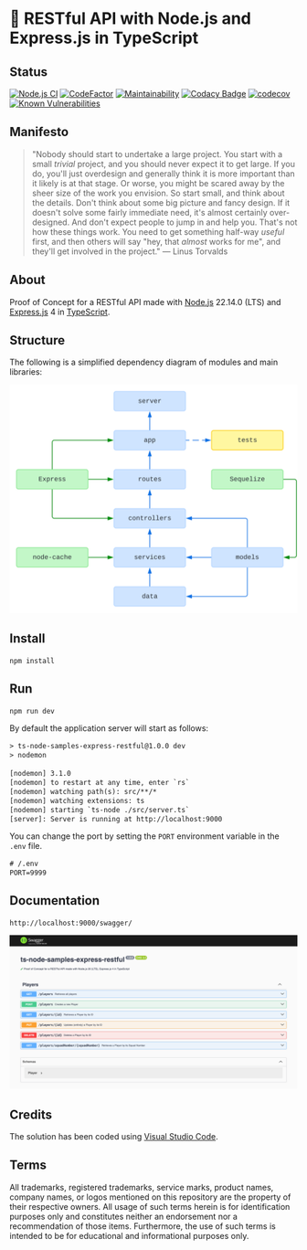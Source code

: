 # 🧪 RESTful API with Node.js and Express.js in TypeScript

## Status

[![Node.js CI](https://github.com/nanotaboada/ts-node-samples-express-restful/actions/workflows/node.js.yml/badge.svg)](https://github.com/nanotaboada/ts-node-samples-express-restful/actions/workflows/node.js.yml) [![CodeFactor](https://www.codefactor.io/repository/github/nanotaboada/ts-node-samples-express-restful/badge)](https://www.codefactor.io/repository/github/nanotaboada/ts-node-samples-express-restful) [![Maintainability](https://api.codeclimate.com/v1/badges/1edb822ce7fdb04f41e9/maintainability)](https://codeclimate.com/github/nanotaboada/ts-node-samples-express-restful/maintainability) [![Codacy Badge](https://app.codacy.com/project/badge/Grade/c845d2bc280d4840a86a56a91407cea7)](https://app.codacy.com/gh/nanotaboada/ts-node-samples-express-restful/dashboard?utm_source=gh&utm_medium=referral&utm_content=&utm_campaign=Badge_grade) [![codecov](https://codecov.io/gh/nanotaboada/ts-node-samples-express-restful/graph/badge.svg?token=VxKaWl2DfD)](https://codecov.io/gh/nanotaboada/ts-node-samples-express-restful) [![Known Vulnerabilities](https://snyk.io/test/github/nanotaboada/ts-node-samples-express-restful/badge.svg)](https://snyk.io/test/github/nanotaboada/ts-node-samples-express-restful)

## Manifesto

> "Nobody should start to undertake a large project. You start with a small _trivial_ project, and you should never expect it to get large. If you do, you'll just overdesign and generally think it is more important than it likely is at that stage. Or worse, you might be scared away by the sheer size of the work you envision. So start small, and think about the details. Don't think about some big picture and fancy design. If it doesn't solve some fairly immediate need, it's almost certainly over-designed. And don't expect people to jump in and help you. That's not how these things work. You need to get something half-way _useful_ first, and then others will say "hey, that _almost_ works for me", and they'll get involved in the project." — Linus Torvalds

## About

Proof of Concept for a RESTful API made with [Node.js](https://nodejs.org/en/blog/release/v22.14.0) 22.14.0 (LTS) and [Express.js](https://expressjs.com/) 4 in [TypeScript](https://www.typescriptlang.org/).

## Structure

The following is a simplified dependency diagram of modules and main libraries:

![Dependency Diagram](ts-node-samples-express-restful.svg)

## Install

```console
npm install
```

## Run

```console
npm run dev
```

By default the application server will start as follows:

```console
> ts-node-samples-express-restful@1.0.0 dev
> nodemon

[nodemon] 3.1.0
[nodemon] to restart at any time, enter `rs`
[nodemon] watching path(s): src/**/*
[nodemon] watching extensions: ts
[nodemon] starting `ts-node ./src/server.ts`
[server]: Server is running at http://localhost:9000
```

You can change the port by setting the `PORT` environment variable in the `.env` file.

```console
# /.env
PORT=9999
```

## Documentation

```console
http://localhost:9000/swagger/
```

![API Documentation](ts-node-samples-express-restful-swagger.png)

## Credits

The solution has been coded using [Visual Studio Code](https://code.visualstudio.com/).

## Terms

All trademarks, registered trademarks, service marks, product names, company names, or logos mentioned on this repository are the property of their respective owners. All usage of such terms herein is for identification purposes only and constitutes neither an endorsement nor a recommendation of those items. Furthermore, the use of such terms is intended to be for educational and informational purposes only.
